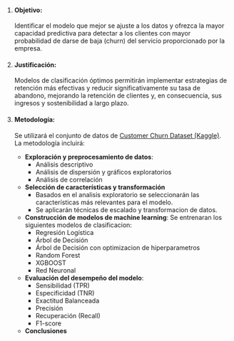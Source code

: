 1. #### **Objetivo**:
   Identificar el modelo que mejor se ajuste a los datos y ofrezca la mayor capacidad predictiva para detectar a los clientes con mayor probabilidad de darse de baja (churn) del servicio proporcionado por la empresa.

2. #### **Justificación**:
   Modelos de clasificación óptimos permitirán implementar estrategias de retención más efectivas y reducir significativamente su tasa de abandono, mejorando la retención de clientes y, en consecuencia, sus ingresos y sostenibilidad a largo plazo.

3. #### **Metodología**:
   Se utilizará el conjunto de datos de [Customer Churn Dataset (Kaggle)](https://www.kaggle.com/datasets/muhammadshahidazeem/customer-churn-dataset). La metodología incluirá:
   
   - **Exploración y preprocesamiento de datos**:
      - Análisis descriptivo
      - Análisis de dispersión y gráficos exploratorios
      - Análisis de correlación
   - **Selección de características y transformación**
      - Basados en el analisis exploratorio se seleccionarán las características más relevantes para el modelo.
      - Se aplicarán técnicas de escalado y transformacion de datos.
   - **Construcción de modelos de machine learning**: Se entrenaran los siguientes modelos de clasificacion:
      - Regresión Logística
      - Árbol de Decisión
      - Árbol de Decisión con optimizacion de hiperparametros
      - Random Forest
      - XGBOOST
      - Red Neuronal
   - **Evaluación del desempeño del modelo**:
      - Sensibilidad (TPR)
      - Especificidad (TNR)
      - Exactitud Balanceada
      - Precisión
      - Recuperación (Recall)
      - F1-score
   - **Conclusiones**
